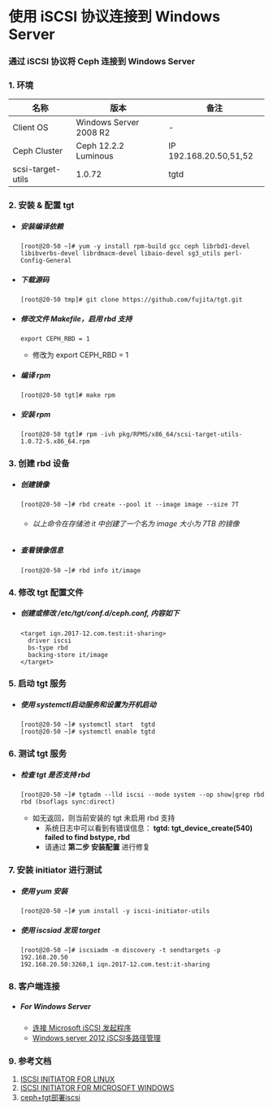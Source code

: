 # 使用 iSCSI 协议连接到 Windows Server

### 通过 iSCSI 协议将 Ceph 连接到 Windows Server

### 1. 环境

| 名称 | 版本 | 备注 |
| --- | --- | -- |
| Client OS | Windows Server 2008 R2 | - |
| Ceph Cluster | Ceph 12.2.2 Luminous | IP 192.168.20.50,51,52 |
| scsi-target-utils | 1.0.72 | tgtd |


### 2. 安装 & 配置 tgt
  - ##### 安装编译依赖

        [root@20-50 ~]# yum -y install rpm-build gcc ceph librbd1-devel libibverbs-devel librdmacm-devel libaio-devel sg3_utils perl-Config-General

  - ##### 下载源码

        [root@20-50 tmp]# git clone https://github.com/fujita/tgt.git

  - ##### 修改文件 Makefile，启用 rbd 支持

        export CEPH_RBD = 1

    - 修改为 export CEPH_RBD = 1

  - ##### 编译 rpm

        [root@20-50 tgt]# make rpm

  - ##### 安装 rpm

        [root@20-50 tgt]# rpm -ivh pkg/RPMS/x86_64/scsi-target-utils-1.0.72-5.x86_64.rpm

### 3. 创建 rbd 设备        
  - ##### 创建镜像

        [root@20-50 ~]# rbd create --pool it --image image --size 7T

    - ###### 以上命令在存储池 it 中创建了一个名为 image 大小为 7TB 的镜像

  - ##### 查看镜像信息

        [root@20-50 ~]# rbd info it/image

### 4. 修改 tgt 配置文件
  - ##### 创建或修改 /etc/tgt/conf.d/ceph.conf, 内容如下

        <target iqn.2017-12.com.test:it-sharing>
          driver iscsi
          bs-type rbd
          backing-store it/image
        </target>

### 5. 启动 tgt 服务
  - ##### 使用 systemctl启动服务和设置为开机启动

        [root@20-50 ~]# systemctl start  tgtd
        [root@20-50 ~]# systemctl enable tgtd

### 6. 测试 tgt 服务
  - ##### 检查 tgt 是否支持 rbd

        [root@20-50 ~]# tgtadm --lld iscsi --mode system --op show|grep rbd
        rbd (bsoflags sync:direct)

    - 如无返回，则当前安装的 tgt 未启用 rbd 支持
      - 系统日志中可以看到有错误信息： **tgtd: tgt_device_create(540) failed to find bstype, rbd**
      - 请通过 **第二步 安装配置** 进行修复

### 7. 安装 initiator 进行测试
  - ##### 使用 yum 安装

        [root@20-50 ~]# yum install -y iscsi-initiator-utils

  - ##### 使用 iscsiad 发现 target

        [root@20-50 ~]# iscsiadm -m discovery -t sendtargets -p 192.168.20.50
        192.168.20.50:3260,1 iqn.2017-12.com.test:it-sharing


### 8. 客户端连接
  - ##### For Windows Server
    - [连接 Microsoft iSCSI 发起程序](https://msdn.microsoft.com/zh-cn/library/gg232591.aspx)
    - [Windows server 2012 iSCSI多路径管理](https://baohua.me/system-architecture/windows-server-2012-iscsi-mul-path-manager/)

### 9. 参考文档
1. [ISCSI INITIATOR FOR LINUX](http://docs.ceph.com/docs/master/rbd/iscsi-initiator-linux/)
2. [ISCSI INITIATOR FOR MICROSOFT WINDOWS](http://docs.ceph.com/docs/master/rbd/iscsi-initiator-win/)
3. [ceph+tgt部署iscsi](http://www.oscube.cn/blog/page-13/)
